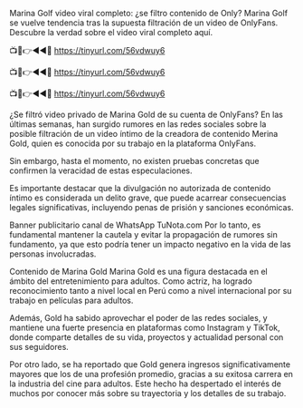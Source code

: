 Marina Golf video viral completo: ¿se filtro contenido de Only?
Marina Golf se vuelve tendencia tras la supuesta filtración de un video de OnlyFans. Descubre la verdad sobre el video viral completo aquí.


📺📱👉◄◄🔴 https://tinyurl.com/56vdwuy6

📺📱👉◄◄🔴 https://tinyurl.com/56vdwuy6

📺📱👉◄◄🔴 https://tinyurl.com/56vdwuy6



¿Se filtró video privado de Marina Gold de su cuenta de OnlyFans?
En las últimas semanas, han surgido rumores en las redes sociales sobre la posible filtración de un video íntimo de la creadora de contenido Merina Gold, quien es conocida por su trabajo en la plataforma OnlyFans.

Sin embargo, hasta el momento, no existen pruebas concretas que confirmen la veracidad de estas especulaciones.

Es importante destacar que la divulgación no autorizada de contenido íntimo es considerada un delito grave, que puede acarrear consecuencias legales significativas, incluyendo penas de prisión y sanciones económicas.

Banner publicitario canal de WhatsApp TuNota.com
Por lo tanto, es fundamental mantener la cautela y evitar la propagación de rumores sin fundamento, ya que esto podría tener un impacto negativo en la vida de las personas involucradas.

Contenido de Marina Gold
Marina Gold es una figura destacada en el ámbito del entretenimiento para adultos. Como actriz, ha logrado reconocimiento tanto a nivel local en Perú como a nivel internacional por su trabajo en películas para adultos.

Además, Gold ha sabido aprovechar el poder de las redes sociales, y mantiene una fuerte presencia en plataformas como Instagram y TikTok, donde comparte detalles de su vida, proyectos y actualidad personal con sus seguidores.


Por otro lado, se ha reportado que Gold genera ingresos significativamente mayores que los de una profesión promedio, gracias a su exitosa carrera en la industria del cine para adultos. Este hecho ha despertado el interés de muchos por conocer más sobre su trayectoria y los detalles de su trabajo.
